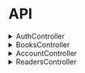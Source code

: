 # API
<details><summary>AuthController</summary>
<details><summary><code>GET</code> <code><b>/api/auth/checkauth</b></code> <code>(Проверка)</code></summary>

Возвращает
```json
{
	"auth" : true,
	"token" : "xsfsgrddgrge454etre6ytgrfy45",
	"session" : "35435trdgd5ed4trt4g",
	"expired" : 86400,
	"timeout" : 86400,
	"user_data" : [
	  "id" : 1,
	  "login" : "user", //имя 
	  "sname" : "ivanov", // фамилия 
	  "fname" : "ivan", //имя 
	  "lname" : "ivanich", //отчество 
	  "gender" : 1,
	  "email" : "user@example.com",
	  "tel" : "87011234567",
	  "about" : "i am proger",
	  "iin" : "123456789012",
	  "avatar" : "img.png",
	],
}
```
	
</details>

<details><summary><code>POST</code> <code><b>/api/auth/login</b></code> <code>(Логин, авторизация)</code></summary>
	
Принимает
```json
{
	"username" : "login", //имя//
	"password" : "qwerty12345", //пароль//
}
```
	
Возвращает
```json
{	
	"token" : "xsfsgrddgrge454etre6ytgrfy45",
	"session" : "35435trdgd5ed4trt4g",
	"expired" : "86400",
	"timeout" : "86400",
	"user_data" :  [
	  "id" : "1",
	  "login" : "user", //имя 
	  "sname" : "ivanov", // фамилия
	  "fname" : "ivan", //имя 
	  "lname" : "ivanich", //отчество
	  "gender" : 1,
	  "email" : "user@example.com",
	  "tel" : "87011234567",
	  "about" : "i am proger",
	  "iin" : "123456789012",
	  "avatar" : "img.png", \\Аватарка 
	],
}
```


</details>

<details><summary><code>GET</code> <code><b>/api/auth/logout</b></code> <code>(Деавторизация)</code></summary>

Возвращает
	
	'success' => true, \\Выход с аккаунта, перебрасывает на страницу входа\\

</details>
</details>

<details><summary>BooksController</summary>

<details><summary><code>GET</code> <code><b>/api/books</b></code> <code>(Книги)</code></summary>

Возвращает
```json
{
  "list": [
    {
      "id": 3,
      "name": "dsadsa",
      "count": 1,
      "publishing": ""
    },
    {
      "id": 8,
      "name": "dsadsa",
      "count": 1,
      "publishing": ""
    }
  ],
  "count": 2
}
```
</details>

<details><summary><code>POST</code> <code><b>/api/books</b></code> <code>(Книги)</code></summary>

Принимает

```json
{
  "id": "21312312", "//айди записи//"
  "reader_id": "2121312312", "//айди читателя//"
  "book_id": "21312321", "//айди книги//"
  "date_start": "1 января 2025", "//дата выдачи//"
  "date_end_plan": "10 января 2026", "//дата возвращения//"
  "date_end_fact": "15 января 2026", "//дата возвращения по факту//"
}
```

Возвращает

```json
{
  "list": [
    {
      "id": 1,
      "fio": "test student",
      "group": "vtipob-42",
      "iin": "4294967295"
    },
    {
      "id": 2,
      "fio": "test student 2",
      "group": "vtipob-42",
      "iin": "4294967294"
    }
  ],
  "count": 2
}
```

</details>

<details><summary><code>GET</code> <code><b>/api/books/{id}</b></code> <code>(Книги по id)</code></summary>

Принимает

	\\КНИГА ПО АЙДИ\\
	
Возвращает
```json
{
   "id": 3,
   "name": "dsadsa",
   "count": 1,
   "publishing": ""
}
```
</details>

<details><summary><code>POST</code> <code><b>/api/books/{id}</b></code> <code>(Книги по id)</code></summary>

Принимает
```json
{
	$name = 'namebook ivana';
	$count = 1;
}
```
Возвращает
```json
{
   'success' => $success,
}
```
</details>

<details><summary><code>DELETE</code> <code><b>/books/{id}</b></code> <code>(Книги по id)</code></summary>

Возвращает
```json
{
	'success' => $success,
}
```
</details>

<details><summary><code>GET</code> <code><b>/api/books-issued</b></code> <code>(Выдача книг)</code></summary>

Принимает
```json
{
	"data": "request->input()",
}
```
Возвращает
```json
{
	"list" : "list",
	"count" : "count",
}
```
</details>

<details><summary><code>POST</code> <code><b>/api/books-issued</b></code> <code>(POST параметр Выдача Книги)</code></summary>

Принимает
```json
{
	"book_id" : "32432432",
	"reader_id" : "423432432",
	"date_start" : "1 января 2025",
	"date_end" : "15 января 2026",
}
```
Возвращает
```json
{
	"id" : "1",
	"success" : "true",
}
```
</details>

<details><summary><code>GET</code> <code><b>/api/books-issued</b></code> <code>(Выдача Книги)</code></summary>

Принимает

	\\ВЫДАЧА КНИГИ\\

</details>

<details><summary><code>POST</code> <code><b>/api/books-issued</b></code> <code>(POST параметр выдача Книги)</code></summary>

Принимает
```json
{
	$date_end = '15 января 2026';
}
```
Возвращает
```json
{
  "list": [
    {
      "id": 3,
      "reader_id": 2,
      "book_id": 3,
      "date_start": "2022-12-22 05:34:56",
      "date_end_plan": "2022-12-22 05:34:56",
      "date_end_fact": "0000-00-00 00:00:00",
      "book_name": "dsadsa",
      "book_publishing": "",
      "reader_fio": "test student 2",
      "reader_group": "vtipob-42",
      "reader_iin": "4294967294"
    }
  ],
  "count": 1
}
```
</details>

<details><summary><code>DELETE</code> <code><b>/api/books-issued</b></code> <code>(Удаление выданной книги)</code></summary>

Возвращает
```json
{	
	"success": "success", \\УДАЛЕНИЕ КНИГИ\\
}
```
</details>
</details>

<details><summary>AccountController</summary>
<details><summary><code>GET</code> <code><b>/api/user</b></code> <code>(Пользователь)</code></summary>

Принимает
```json
{
	"login": "Логин"
	"idUser": "Айди Пользователя"
}	
```
Возвращает

	'list' => $list,
	'count' => $count,

</details>	
<details><summary><code>POST</code> <code><b>/api/user</b></code> <code>(POST параметр Пользователя)</code></summary>

Принимает

	$name = 'ivan'
	$count = '2';
	
Возвращает

	'id' => $id, \\\\
	'success' => (bool)$id,
	
</details>

<details><summary><code>GET</code> <code><b>/api/user{id}</b></code> <code>(Пользователь по id)</code></summary>

Принимает

\\ПОИСК ПОЛЬЗОВАТЕЛЯ ПО АЙДИ\\
	
</details>

<details><summary><code>POST</code> <code><b>/api/user{id}</b></code> <code>(POST параметр Пользователя по id)</code></summary>

Принимает
	
	$name => 'ivan';
	$count => 1;
	
Возвращает

	'success' => $success, \\добавление пользователя\\
	
</details>
	
<details><summary><code>DELETE</code> <code><b>/api/user{id}</b></code> <code>(Удаление Пользователя по id)</code></summary>

Возвращает

	success' => $success, \\удаление пользователя по айди\\
	
</details>
</details>

<details><summary>ReadersController</summary>
<details><summary><code>GET</code> <code><b>/api/readers</b></code> <code>(Читатели)</code></summary>
	
Возвращает

	'list' => $list, \\выдача список читателей\\
	'count' => $count, \\кол-во выданных книг\\

</details>

<details><summary><code>POST</code> <code><b>/api/readers</b></code> <code>(Читатели)</code></summary>

Принимает

	$fio = 'Ivan Ivanov Ivanovih'
	$group = 'POb-42';
	$iin = '123456789012';
		
Возвращает

	'id' => $id, \\айди\\
	'success' => (bool)$id, \\выдача информации\\

</details>

<details><summary><code>GET</code> <code><b>/api/readers/{id}</b></code> <code>(Читатель по id)</code></summary>

\\ ПОИСК ЧИТАТЕЛЯ ПО АЙДИ \\

</details>

<details><summary><code>POST</code> <code><b>/api/readers/{id}</b></code> <code>(POST параметр Читатель по id)</code></summary>

Принимает

	$fio => 'ivanov ivan ivanich'
	$group => 'POb-42';
	$iin => '123456789012';
	
Возвращает

	'success' => $success, \\информация о студенте\\
	
</details>

<details><summary><code>DELETE</code> <code><b>/api/readers/{id}</b></code> <code>(Удаление Читателя по id)</code></summary>

Возвращает

	'success' => $success, \\получение id читателя\\
	
</details>

<details><summary><code>GET</code> <code><b>/api/readers-debtors</b></code> <code>(Читатели должники)</code></summary>
	
Возвращает

	'list' => $list, \\выдаёт список читателей должников\\
	'count' => $count, \\кол-во книг которые они не вернули\\
	
</details>

<details><summary><code>GET</code> <code><b>/api/readers-debtors</b></code> <code>(Читатели должники)</code></summary>
	
Возвращает

	'list' => $list, \\выдаёт список читателей должников\\
	'count' => $count, \\кол-во книг которые они не вернули\\
	
</details>